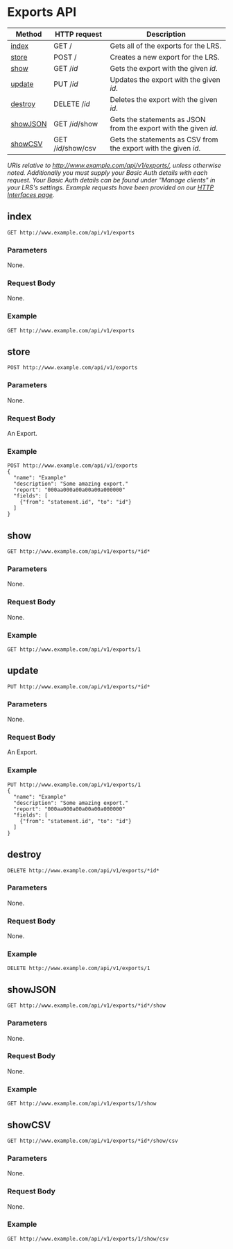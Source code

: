 ---
---

# Exports API

Method | HTTP request | Description
--- | --- | ---
[index](#index) | GET / | Gets all of the exports for the LRS.
[store](#store) | POST / | Creates a new export for the LRS.
[show](#show) | GET /*id* | Gets the export with the given *id*.
[update](#update) | PUT /*id* | Updates the export with the given *id*.
[destroy](#destroy) | DELETE /*id* | Deletes the export with the given *id*.
[showJSON](#showjson) | GET /*id*/show | Gets the statements as JSON from the export with the given *id*.
[showCSV](#showcsv) | GET /*id*/show/csv | Gets the statements as CSV from the export with the given *id*.


*URIs relative to http://www.example.com/api/v1/exports/, unless otherwise noted. Additionally you must supply your Basic Auth details with each request. Your Basic Auth details can be found under "Manage clients" in your LRS's settings. Example requests have been provided on our [HTTP Interfaces page](../postman).*

## index
```
GET http://www.example.com/api/v1/exports
```

### Parameters
None.

### Request Body
None.

### Example

    GET http://www.example.com/api/v1/exports

## store
```
POST http://www.example.com/api/v1/exports
```

### Parameters
None.

### Request Body
An Export.

### Example

    POST http://www.example.com/api/v1/exports
    {
      "name": "Example"
      "description": "Some amazing export."
      "report": "000aa000a00a00a00a000000"
      "fields": [
        {"from": "statement.id", "to": "id"}
      ]
    }


## show
```
GET http://www.example.com/api/v1/exports/*id*
```

### Parameters
None.

### Request Body
None.

### Example

    GET http://www.example.com/api/v1/exports/1


## update
```
PUT http://www.example.com/api/v1/exports/*id*
```

### Parameters
None.

### Request Body
An Export.

### Example

    PUT http://www.example.com/api/v1/exports/1
    {
      "name": "Example"
      "description": "Some amazing export."
      "report": "000aa000a00a00a00a000000"
      "fields": [
        {"from": "statement.id", "to": "id"}
      ]
    }


## destroy
```
DELETE http://www.example.com/api/v1/exports/*id*
```

### Parameters
None.

### Request Body
None.

### Example

    DELETE http://www.example.com/api/v1/exports/1


## showJSON
```
GET http://www.example.com/api/v1/exports/*id*/show
```

### Parameters
None.

### Request Body
None.

### Example

    GET http://www.example.com/api/v1/exports/1/show


## showCSV
```
GET http://www.example.com/api/v1/exports/*id*/show/csv
```

### Parameters
None.

### Request Body
None.

### Example

    GET http://www.example.com/api/v1/exports/1/show/csv
